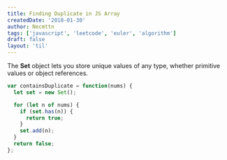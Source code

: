 ```yaml
---
title: Finding Duplicate in JS Array
createdDate: '2018-01-30'
author: Necmttn
tags: ['javascript', 'leetcode', 'euler', 'algorithm']
draft: false
layout: 'til'
---
```


The **Set** object lets you store unique values of any type, whether primitive values or object references.

```javascript
var containsDuplicate = function(nums) {
  let set = new Set();

  for (let n of nums) {
    if (set.has(n)) {
      return true;
    }
    set.add(n);
  }
  return false;
};
```
